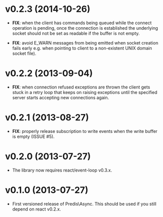 v0.2.3 (2014-10-26)
===============================================================================

- __FIX__: when the client has commands being queued while the connect operation
  is pending, once the connection is established the underlying socket should
  not be set as readable if the buffer is not empty.

- __FIX__: avoid E_WARN messages from being emitted when socket creation fails
  early e.g. when pointing to client to a non-existent UNIX domain socket file).

v0.2.2 (2013-09-04)
===============================================================================

 - __FIX__: when connection refused exceptions are thrown the client gets stuck
   in a retry loop that keeps on raising exceptions until the specified server
   starts accepting new connections again.

v0.2.1 (2013-08-27)
===============================================================================

- __FIX__: properly release subscription to write events when the write buffer
  is empty (ISSUE #5).

v0.2.0 (2013-07-27)
===============================================================================

- The library now requires react/event-loop v0.3.x.

v0.1.0 (2013-07-27)
===============================================================================

- First versioned release of Predis\Async. This should be used if you still
  depend on react v0.2.x.

